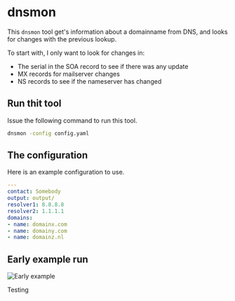 # dnsmon

This `dnsmon` tool get's information about a domainname from DNS, and looks for changes with the previous lookup.

To start with, I only want to look for changes in:

* The serial in the SOA record to see if there was any update
* MX records for mailserver changes
* NS records to see if the nameserver has changed

## Run thit tool

Issue the following command to run this tool.

```bash
dnsmon -config config.yaml
```

## The configuration

Here is an example configuration to use.

```yaml
---
contact: Somebody 
output: output/
resolver1: 8.8.8.8
resolver2: 1.1.1.1
domains:
- name: domainx.com
- name: domainy.com
- name: domainz.nl
```

## Early example run

![Early example](examples/earlyversion.png)

Testing